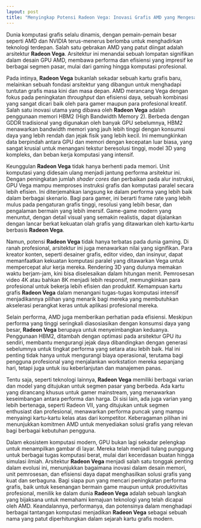 ```yaml
---
layout: post
title: "Menyingkap Potensi Radeon Vega: Inovasi Grafis AMD yang Mengesankan"
---
```


Dunia komputasi grafis selalu dinamis, dengan pemain-pemain besar seperti AMD dan NVIDIA terus-menerus berlomba untuk menghadirkan teknologi terdepan. Salah satu gebrakan AMD yang patut diingat adalah arsitektur **Radeon Vega**. Arsitektur ini menandai sebuah lompatan signifikan dalam desain GPU AMD, membawa performa dan efisiensi yang impresif ke berbagai segmen pasar, mulai dari gaming hingga komputasi profesional.

Pada intinya, **Radeon Vega** bukanlah sekadar sebuah kartu grafis baru, melainkan sebuah fondasi arsitektur yang dibangun untuk menghadapi tuntutan grafis masa kini dan masa depan. AMD merancang Vega dengan fokus pada peningkatan *throughput* dan efisiensi daya, sebuah kombinasi yang sangat dicari baik oleh para gamer maupun para profesional kreatif. Salah satu inovasi utama yang dibawa oleh **Radeon Vega** adalah penggunaan memori HBM2 (High Bandwidth Memory 2). Berbeda dengan GDDR tradisional yang digunakan oleh banyak GPU sebelumnya, HBM2 menawarkan bandwidth memori yang jauh lebih tinggi dengan konsumsi daya yang lebih rendah dan jejak fisik yang lebih kecil. Ini memungkinkan data berpindah antara GPU dan memori dengan kecepatan luar biasa, yang sangat krusial untuk menangani tekstur beresolusi tinggi, model 3D yang kompleks, dan beban kerja komputasi yang intensif.

Keunggulan **Radeon Vega** tidak hanya berhenti pada memori. Unit komputasi yang didesain ulang menjadi jantung performa arsitektur ini. Dengan peningkatan jumlah *shader cores* dan perbaikan pada alur instruksi, GPU Vega mampu memproses instruksi grafis dan komputasi paralel secara lebih efisien. Ini diterjemahkan langsung ke dalam performa yang lebih baik dalam berbagai skenario. Bagi para gamer, ini berarti frame rate yang lebih mulus pada pengaturan grafis tinggi, resolusi yang lebih besar, dan pengalaman bermain yang lebih imersif. Game-game modern yang menuntut, dengan detail visual yang semakin realistis, dapat dijalankan dengan lancar berkat kekuatan olah grafis yang ditawarkan oleh kartu-kartu berbasis **Radeon Vega**.

Namun, potensi **Radeon Vega** tidak hanya terbatas pada dunia gaming. Di ranah profesional, arsitektur ini juga menawarkan nilai yang signifikan. Para kreator konten, seperti desainer grafis, editor video, dan insinyur, dapat memanfaatkan kekuatan komputasi paralel yang ditawarkan Vega untuk mempercepat alur kerja mereka. Rendering 3D yang dulunya memakan waktu berjam-jam, kini bisa diselesaikan dalam hitungan menit. Pemrosesan video 4K atau bahkan 8K menjadi lebih responsif, memungkinkan para profesional untuk bekerja lebih efisien dan produktif. Kemampuan kartu grafis **Radeon Vega** dalam menangani tugas-tugas komputasi intensif menjadikannya pilihan yang menarik bagi mereka yang membutuhkan akselerasi perangkat keras untuk aplikasi profesional mereka.

Selain performa, AMD juga memberikan perhatian pada efisiensi. Meskipun performa yang tinggi seringkali diasosiasikan dengan konsumsi daya yang besar, **Radeon Vega** berupaya untuk menyeimbangkan keduanya. Penggunaan HBM2, ditambah dengan optimasi pada arsitektur GPU itu sendiri, membantu mengurangi jejak daya dibandingkan dengan generasi sebelumnya untuk tingkat performa yang setara atau lebih baik. Hal ini penting tidak hanya untuk mengurangi biaya operasional, terutama bagi pengguna profesional yang menjalankan workstation mereka sepanjang hari, tetapi juga untuk isu keberlanjutan dan manajemen panas.

Tentu saja, seperti teknologi lainnya, **Radeon Vega** memiliki berbagai varian dan model yang ditujukan untuk segmen pasar yang berbeda. Ada kartu yang dirancang khusus untuk gamer mainstream, yang menawarkan keseimbangan antara performa dan harga. Di sisi lain, ada juga varian yang lebih bertenaga, seperti Radeon VII, yang ditujukan untuk segmen enthusiast dan profesional, menawarkan performa puncak yang mampu menyaingi kartu-kartu kelas atas dari kompetitor. Keberagaman pilihan ini menunjukkan komitmen AMD untuk menyediakan solusi grafis yang relevan bagi berbagai kebutuhan pengguna.

Dalam ekosistem komputasi modern, GPU bukan lagi sekadar pelengkap untuk menampilkan gambar di layar. Mereka telah menjadi tulang punggung untuk berbagai tugas komputasi berat, mulai dari kecerdasan buatan hingga simulasi ilmiah. Arsitektur **Radeon Vega** menjadi salah satu tonggak penting dalam evolusi ini, menunjukkan bagaimana inovasi dalam desain memori, unit pemrosesan, dan efisiensi daya dapat menghasilkan solusi grafis yang kuat dan serbaguna. Bagi siapa pun yang mencari peningkatan performa grafis, baik untuk kesenangan bermain game maupun untuk produktivitas profesional, menilik ke dalam dunia **Radeon Vega** adalah sebuah langkah yang bijaksana untuk memahami kemajuan teknologi yang telah dicapai oleh AMD. Keandalannya, performanya, dan potensinya dalam menghadapi berbagai tantangan komputasi menjadikan **Radeon Vega** sebagai sebuah nama yang patut diperhitungkan dalam sejarah kartu grafis modern.
